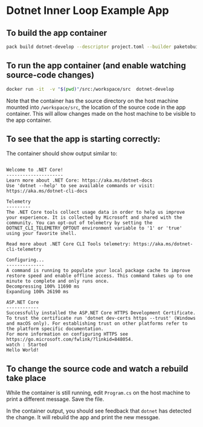 # Dotnet Inner Loop Example App

## To build the app container
```bash
pack build dotnet-develop --descriptor project.toml --builder paketobuildpacks/builder:base --trust-builder
```

## To run the app container (and enable watching source-code changes)
```bash
docker run -it  -v "$(pwd)"/src:/workspace/src  dotnet-develop
```
Note that the container has the source directory on the host machine mounted
into `/workspace/src`, the location of the source code in the app container.
This will allow changes made on the host machine to be visible to the app
container.

## To see that the app is starting correctly:
The container should show output similar to:

```

Welcome to .NET Core!
---------------------
Learn more about .NET Core: https://aka.ms/dotnet-docs
Use 'dotnet --help' to see available commands or visit: https://aka.ms/dotnet-cli-docs

Telemetry
---------
The .NET Core tools collect usage data in order to help us improve your experience. It is collected by Microsoft and shared with the community. You can opt-out of telemetry by setting the DOTNET_CLI_TELEMETRY_OPTOUT environment variable to '1' or 'true' using your favorite shell.

Read more about .NET Core CLI Tools telemetry: https://aka.ms/dotnet-cli-telemetry

Configuring...
--------------
A command is running to populate your local package cache to improve restore speed and enable offline access. This command takes up to one minute to complete and only runs once.
Decompressing 100% 11690 ms
Expanding 100% 26190 ms

ASP.NET Core
------------
Successfully installed the ASP.NET Core HTTPS Development Certificate.
To trust the certificate run 'dotnet dev-certs https --trust' (Windows and macOS only). For establishing trust on other platforms refer to the platform specific documentation.
For more information on configuring HTTPS see https://go.microsoft.com/fwlink/?linkid=848054.
watch : Started
Hello World!
```

## To change the source code and watch a rebuild take place
While the container is still running, edit `Program.cs` on the host machine to
print a different message. Save the file.

In the container output, you should see feedback that `dotnet` has detected the
change. It will rebuild the app and print the new messgae.

